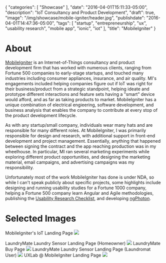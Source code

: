 {
   "categories": [
      "Showcase"
   ],
   "date": "2016-04-01T15:11:33-05:00",
   "description": "IoT Consultancy and Product Development",
   "draft": true,
   "image": "/img/showcase/mobile-igniter/header.jpg",
   "publishdate": "2016-04-01T14:47:36-05:00",
   "tags": [
      "startup",
      "entrepreneurship",
      "ux",
      "usability research",
      "mobile app",
      "ionic",
      "iot"
   ],
   "title": "MobileIgniter"
}

# About

<a href="https://mobileigniter.com">MobileIgniter</a> is an Internet-of-Things consultancy and product development firm that has worked with numerous clients, ranging from Fortune 500 companies to early-stage startups, and touched many industries including consumer appliances, insurance, and air quality. MI's engagements included helping companies figure out if IoT was right for their business/product from a strategic standpoint, helping ideate and prototype different interactions and feature sets having a "smart" device would afford, and as far as taking products to market. MobileIgniter has a unique combination of electrical engieering, software development, and business analysis that enables the company to contribute at every stop of the product development lifecycle.

As with any startup/small company, individuals wear many hats and are responsible for many different roles. At MobileIgniter, I was primarily responsible for design and research, with additional support in front-end development and project management. Essentially, anything that happened between signing the contract and the app reaching production was in my wheelhouse. In particular, MI ran several marketing experiments while exploring different product opportunities, and designing the marketing material, email campaigns, and advertising campaigns was my responsibility.

Unfortunately most of the work MobileIgniter has done is under NDA, so while I can't speak publicly about specific projects, some highlights include designing and running usability studies for a Fortune 1000 company, helping a Fortune 500 company learn Angular and Agile methodologies, publishing the <a href="http://www.slideshare.net/mi-tim/usability-research-checklist-58988252/mi-tim/usability-research-checklist-58988252">Usability Research Checklist</a>, and developing <a href="https://github.com/MobileIgniter/ng-photon">ngPhoton</a>.

# Selected Images

MobileIgniter's IoT Landing Page
<img src="/img/showcase/mobile-igniter/iot-desktop.png" />

LaundryMate Laundry Sensor Landing Page (Homeowner)
<img src="/img/showcase/mobile-igniter/laundrymate-personal-desktop.png" />
LaundryMate Buy Page
<img src="/img/showcase/mobile-igniter/laundrymate-buy-mobile.png" />
LaundryMate Laundry Sensor Landing Page (Laundromat User)
<img src="/img/showcase/mobile-igniter/laundrymate-laundromat-desktop.png" />
UXLab @ MobileIgniter Landing Page
<img src="/img/showcase/mobile-igniter/uxlab-small-desktop.png" />
